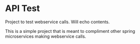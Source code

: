 # API Test
Project to test webservice calls. Will echo contents.

This is a simple project that is meant to compliment other spring microservices making webservice calls.

